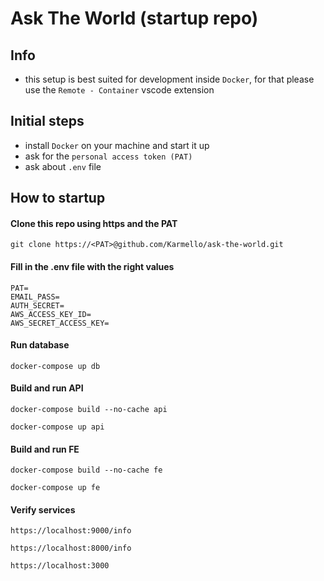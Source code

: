 # Ask The World (startup repo)

## Info

- this setup is best suited for development inside `Docker`, for that please use the `Remote - Container` vscode extension

## Initial steps

- install `Docker` on your machine and start it up
- ask for the `personal access token (PAT)`
- ask about `.env` file

## How to startup

#### Clone this repo using https and the PAT

```
git clone https://<PAT>@github.com/Karmello/ask-the-world.git
```

#### Fill in the .env file with the right values

```
PAT=
EMAIL_PASS=
AUTH_SECRET=
AWS_ACCESS_KEY_ID=
AWS_SECRET_ACCESS_KEY=
```

#### Run database

```
docker-compose up db
```

#### Build and run API

```
docker-compose build --no-cache api
```

```
docker-compose up api
```

#### Build and run FE

```
docker-compose build --no-cache fe
```

```
docker-compose up fe
```

#### Verify services

```
https://localhost:9000/info
```

```
https://localhost:8000/info
```

```
https://localhost:3000
```
